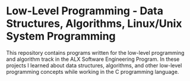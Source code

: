 # Low-Level Programming - Data Structures, Algorithms, Linux/Unix System Programming

This repository contains programs written for the low-level programming and algorithm track in the ALX Software Engineering Program. In these projects I learned about data structures, algorithms, and other low-level programming concepts while working in the C programming language.
